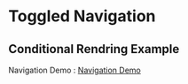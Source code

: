 # Toggled Navigation
## Conditional Rendring Example

Navigation Demo : [Navigation Demo ](https://navbar-classy.netlify.app/)


